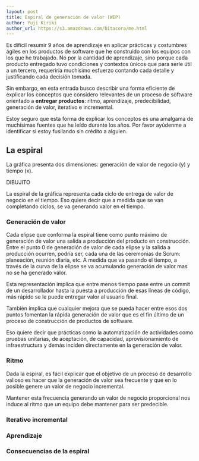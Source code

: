 ```yaml
---
layout: post
title: Espiral de generación de valor (WIP)
author: Yuji Kiriki
author_url: https://s3.amazonaws.com/bitacora/me.html
---
```


Es difícil resumir 9 años de aprendizaje en aplicar prácticas y costumbres ágiles en los productos de software que he construido con los equipos con los que he trabajado. No por la cantidad de aprendizaje, sino porque cada producto entregado tuvo condiciones y contextos únicos que para serle útil a un tercero, requeriría muchísimo esfuerzo contando cada detalle y justificando cada decisión tomada. 

Sin embargo, en esta entrada busco describir una forma eficiente de explicar los conceptos que considero relevantes de un proceso de software orientado a **entregar productos**: ritmo, aprendizaje, predecibilidad, generación de valor, iterativo e incremental. 

Estoy seguro que esta forma de explicar los conceptos es una amalgama de muchísimas fuentes que he leído durante los años. Por favor ayúdenme a identificar si estoy fusilando sin crédito a alguien.

## La espiral

La gráfica presenta dos dimensiones: generación de valor de negocio (y) y tiempo (x).

DIBUJITO

La espiral de la gráfica representa cada ciclo de entrega de valor de negocio en el tiempo. Eso quiere decir que a medida que se van completando ciclos, se va generando valor en el tiempo.

### Generación de valor

Cada elipse que conforma la espiral tiene como punto máximo de generación de valor una salida a producción del producto en construcción. Entre el punto 0 de generación de valor de cada elipse y la salida a producción ocurren, podría ser, cada una de las ceremonias de Scrum: planeación, reunión diaria, etc. A medida que va pasando el tiempo, a través de la curva de la elipse se va acumulando generación de valor mas no se ha generado valor.

Esta representación implica que entre menos tiempo pase entre un commit de un desarrollador hasta la puesta a producción de esas líneas de código, más rápido se le puede entregar valor al usuario final.

También implica que cualquier mejora que se pueda hacer entre esos dos puntos fomentan la rápida generación de valor que es el fin último de un proceso de construcción de productos de software.

Eso quiere decir que prácticas como la automatización de actividades como pruebas unitarias, de aceptación, de capacidad, aprovisionamiento de infraestructura y demás inciden directamente en la generación de valor.

### Ritmo

Dada la espiral, es fácil explicar que el objetivo de un proceso de desarrollo valioso es hacer que la generación de valor sea frecuente y que en lo posible genere un valor de negocio incremental.

Mantener esta frecuencia generando un valor de negocio proporcional nos induce al ritmo que un equipo debe mantener para ser predecible.

### Iterativo incremental

### Aprendizaje

### Consecuencias de la espiral 





